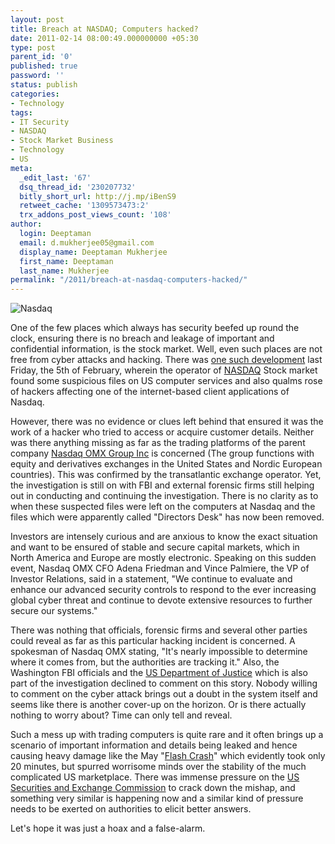 ```yaml
---
layout: post
title: Breach at NASDAQ; Computers hacked?
date: 2011-02-14 08:00:49.000000000 +05:30
type: post
parent_id: '0'
published: true
password: ''
status: publish
categories:
- Technology
tags:
- IT Security
- NASDAQ
- Stock Market Business
- Technology
- US
meta:
  _edit_last: '67'
  dsq_thread_id: '230207732'
  bitly_short_url: http://j.mp/iBenS9
  retweet_cache: '1309573473:2'
  trx_addons_post_views_count: '108'
author:
  login: Deeptaman
  email: d.mukherjee05@gmail.com
  display_name: Deeptaman Mukherjee
  first_name: Deeptaman
  last_name: Mukherjee
permalink: "/2011/breach-at-nasdaq-computers-hacked/"
---
```

<p><img src="/static/2011/02/nasdaq.jpg" alt="Nasdaq" /></p>
<p>One of the few places which always has security beefed up round the clock, ensuring there is no breach and leakage of important and confidential information, is the stock market. Well, even such places are not free from cyber attacks and hacking. There was <a href="http://online.wsj.com/article/SB10001424052748704709304576124502351634690.html">one such development</a> last Friday, the 5th of February, wherein the operator of <a href="http://www.nasdaq.com/">NASDAQ</a> Stock market found some suspicious files on US computer services and also qualms rose of hackers affecting one of the internet-based client applications of Nasdaq.</p>
<p><!--more--></p>
<p>However, there was no evidence or clues left behind that ensured it was the work of a hacker who tried to access or acquire customer details. Neither was there anything missing as far as the trading platforms of the parent company <a href="http://www.nasdaqomx.com/">Nasdaq OMX Group Inc</a> is concerned (The group functions with equity and derivatives exchanges in the United States and Nordic European countries). This was confirmed by the transatlantic exchange operator. Yet, the investigation is still on with FBI and external forensic firms still helping out in conducting and continuing the investigation. There is no clarity as to when these suspected files were left on the computers at Nasdaq and the files which were apparently called "Directors Desk" has now been removed. </p>
<p>Investors are intensely curious and are anxious to know the exact situation and want to be ensured of stable and secure capital markets, which in North America and Europe are mostly electronic. Speaking on this sudden event, Nasdaq OMX CFO Adena Friedman and Vince Palmiere, the VP of Investor Relations, said in a statement, "We continue to evaluate and enhance our advanced security controls to respond to the ever increasing global cyber threat and continue to devote extensive resources to further secure our systems."</p>
<p>There was nothing that officials, forensic firms and several other parties could reveal as far as this particular hacking incident is concerned. A spokesman of Nasdaq OMX stating, "It's nearly impossible to determine where it comes from, but the authorities are tracking it." Also, the Washington FBI officials and the <a href="http://www.justice.gov/">US Department of Justice</a> which is also part of the investigation declined to comment on this story. Nobody willing to comment on the cyber attack brings out a doubt in the system itself and seems like there is another cover-up on the horizon. Or is there actually nothing to worry about? Time can only tell and reveal.</p>
<p>Such a mess up with trading computers is quite rare and it often brings up a scenario of important information and details being leaked and hence causing heavy damage like the May "<a href="http://en.wikipedia.org/wiki/2010_Flash_Crash">Flash Crash</a>" which evidently took only 20 minutes, but spurred worrisome minds over the stability of the much complicated US marketplace. There was immense pressure on the <a href="http://www.sec.gov/">US Securities and Exchange Commission</a> to crack down the mishap, and something very similar is happening now and a similar kind of pressure needs to be exerted on authorities to elicit better answers. </p>
<p>Let's hope it was just a hoax and a false-alarm.</p>
